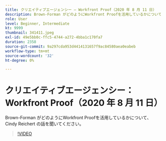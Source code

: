 ```yaml
---
title: クリエイティブエージェンシー – Workfront Proof（2020 年 8 月 11 日）
description: Brown-Forman がどのようにWorkfront Proofを活用しているかについて、Cindy Reichert の話を聞いてください。
role: User
level: Beginner, Intermediate
kt: 9999
thumbnail: 341411.jpeg
exl-id: 49e5bb0c-ffc5-4744-a272-4bba1c170fa7
duration: 2358
source-git-commit: 9a297cda953d4414131657f9ac84580aea0eabeb
workflow-type: tm+mt
source-wordcount: '32'
ht-degree: 0%

---
```


# クリエイティブエージェンシー：Workfront Proof（2020 年 8 月 11 日）

Brown-Forman がどのようにWorkfront Proofを活用しているかについて、Cindy Reichert の話を聞いてください。

>[!VIDEO](https://video.tv.adobe.com/v/341411/?quality=12&learn=on)
